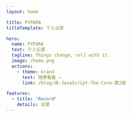 ```yaml
---
layout: home

title: PYPARA
titleTemplate: 个人记录

hero:
  name: PYPARA
  text: 个人记录
  tagline: Things change, roll with it.
  image: /home.png
  actions:
    - theme: brand
      text: 随便看看 →
      link: /blog/译-JavaScript-The-Core-第2版

features:
  - title: "Record"
    details: 记录
---
```

